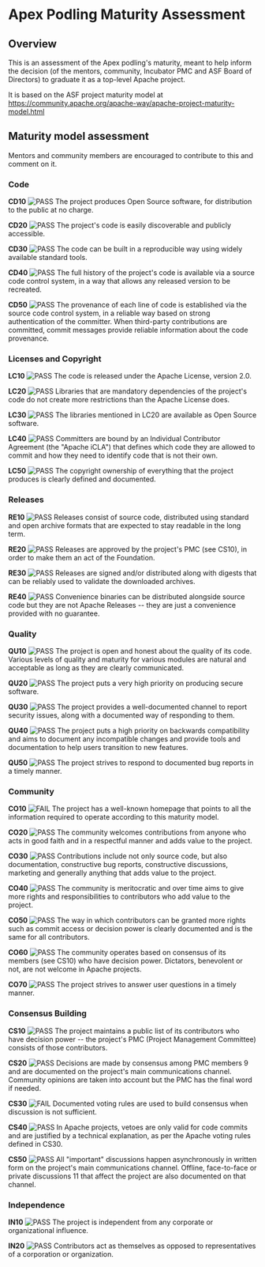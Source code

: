 # Apex Podling Maturity Assessment

## Overview

This is an assessment of the Apex podling's maturity, meant to help inform the decision (of the mentors, community, Incubator PMC and ASF Board of Directors) to graduate it as a top-level Apache project.

It is based on the ASF project maturity model at https://community.apache.org/apache-way/apache-project-maturity-model.html

## Maturity model assessment 
Mentors and community members are encouraged to contribute to this and comment on it.

### Code

**CD10** ![PASS][PASS]
The project produces Open Source software, for distribution to the public at no charge.
 
**CD20** ![PASS][PASS]
The project's code is easily discoverable and publicly accessible.

**CD30** ![PASS][PASS]
The code can be built in a reproducible way using widely available standard tools.

**CD40** ![PASS][PASS]
The full history of the project's code is available via a source code control system, in a way that allows any released version to be recreated.

**CD50** ![PASS][PASS]
The provenance of each line of code is established via the source code control system, in a reliable way based on strong authentication of the committer. When third-party contributions are committed, commit messages provide reliable information about the code provenance.

### Licenses and Copyright

**LC10** ![PASS][PASS]
The code is released under the Apache License, version 2.0.

**LC20** ![PASS][PASS]
Libraries that are mandatory dependencies of the project's code do not create more restrictions than the Apache License does. 

**LC30** ![PASS][PASS]
The libraries mentioned in LC20 are available as Open Source software.

**LC40** ![PASS][PASS]
Committers are bound by an Individual Contributor Agreement (the "Apache iCLA") that defines which code they are allowed to commit and how they need to identify code that is not their own.

**LC50** ![PASS][PASS]
The copyright ownership of everything that the project produces is clearly defined and documented. 

### Releases

**RE10** ![PASS][PASS]
Releases consist of source code, distributed using standard and open archive formats that are expected to stay readable in the long term.

**RE20** ![PASS][PASS]
Releases are approved by the project's PMC (see CS10), in order to make them an act of the Foundation.

**RE30** ![PASS][PASS]
Releases are signed and/or distributed along with digests that can be reliably used to validate the downloaded archives.

**RE40** ![PASS][PASS]
Convenience binaries can be distributed alongside source code but they are not Apache Releases -- they are just a convenience provided with no guarantee.

### Quality

**QU10** ![PASS][PASS]
The project is open and honest about the quality of its code. Various levels of quality and maturity for various modules are natural and acceptable as long as they are clearly communicated.

**QU20** ![PASS][PASS]
The project puts a very high priority on producing secure software.

**QU30** ![PASS][PASS]
The project provides a well-documented channel to report security issues, along with a documented way of responding to them. 

**QU40** ![PASS][PASS]
The project puts a high priority on backwards compatibility and aims to document any incompatible changes and provide tools and documentation to help users transition to new features.

**QU50** ![PASS][PASS]
The project strives to respond to documented bug reports in a timely manner.

### Community

**CO10** ![FAIL][FAIL]
The project has a well-known homepage that points to all the information required to operate according to this maturity model.

**CO20** ![PASS][PASS]
The community welcomes contributions from anyone who acts in good faith and in a respectful manner and adds value to the project.

**CO30** ![PASS][PASS]
Contributions include not only source code, but also documentation, constructive bug reports, constructive discussions, marketing and generally anything that adds value to the project.

**CO40** ![PASS][PASS]
The community is meritocratic and over time aims to give more rights and responsibilities to contributors who add value to the project.

**CO50** ![PASS][PASS]
The way in which contributors can be granted more rights such as commit access or decision power is clearly documented and is the same for all contributors.

**CO60** ![PASS][PASS]
The community operates based on consensus of its members (see CS10) who have decision power. Dictators, benevolent or not, are not welcome in Apache projects.

**CO70** ![PASS][PASS]
The project strives to answer user questions in a timely manner.


### Consensus Building

**CS10** ![PASS][PASS]
The project maintains a public list of its contributors who have decision power -- the project's PMC (Project Management Committee) consists of those contributors.

**CS20** ![PASS][PASS]
Decisions are made by consensus among PMC members 9 and are documented on the project's main communications channel. Community opinions are taken into account but the PMC has the final word if needed.

**CS30** ![FAIL][FAIL]
Documented voting rules are used to build consensus when discussion is not sufficient.

**CS40** ![PASS][PASS]
In Apache projects, vetoes are only valid for code commits and are justified by a technical explanation, as per the Apache voting rules defined in CS30.

**CS50** ![PASS][PASS]
All "important" discussions happen asynchronously in written form on the project's main communications channel. Offline, face-to-face or private discussions 11 that affect the project are also documented on that channel.

### Independence

**IN10** ![PASS][PASS]
The project is independent from any corporate or organizational influence.

**IN20** ![PASS][PASS]
Contributors act as themselves as opposed to representatives of a corporation or organization.


[PASS]: /images/check.png "PASS"
[FAIL]: /images/cross.png "FAIL"

